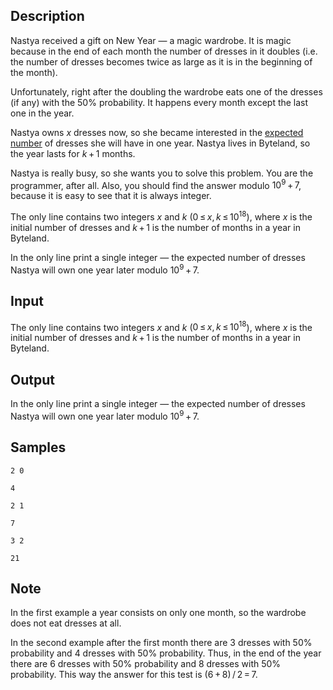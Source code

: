 ## Description

<div><p>Nastya received a gift on New Year&nbsp;— a magic wardrobe. It is magic because in the end of each month the number of dresses in it doubles (i.e. the number of dresses becomes twice as large as it is in the beginning of the month).</p><p>Unfortunately, right after the doubling the wardrobe eats one of the dresses (if any) with the <span class="tex-span">50%</span> probability. It happens every month except the last one in the year. </p><p>Nastya owns <span class="tex-span"><i>x</i></span> dresses now, so she became interested in the <a href="https://en.wikipedia.org/wiki/Expected_value">expected number</a> of dresses she will have in one year. Nastya lives in Byteland, so the year lasts for <span class="tex-span"><i>k</i> + 1</span> months.</p><p>Nastya is really busy, so she wants you to solve this problem. You are the programmer, after all. Also, you should find the answer modulo <span class="tex-span">10<sup class="upper-index">9</sup> + 7</span>, because it is easy to see that it is always integer.</p></div><div class="input-specification"><p>The only line contains two integers <span class="tex-span"><i>x</i></span> and <span class="tex-span"><i>k</i></span> (<span class="tex-span">0 ≤ <i>x</i>, <i>k</i> ≤ 10<sup class="upper-index">18</sup></span>), where <span class="tex-span"><i>x</i></span> is the initial number of dresses and <span class="tex-span"><i>k</i> + 1</span> is the number of months in a year in Byteland.</p></div><div class="output-specification"><p>In the only line print a single integer&nbsp;— the expected number of dresses Nastya will own one year later modulo <span class="tex-span">10<sup class="upper-index">9</sup> + 7</span>.</p></div>

## Input

<p>The only line contains two integers <span class="tex-span"><i>x</i></span> and <span class="tex-span"><i>k</i></span> (<span class="tex-span">0 ≤ <i>x</i>, <i>k</i> ≤ 10<sup class="upper-index">18</sup></span>), where <span class="tex-span"><i>x</i></span> is the initial number of dresses and <span class="tex-span"><i>k</i> + 1</span> is the number of months in a year in Byteland.</p>

## Output

<p>In the only line print a single integer&nbsp;— the expected number of dresses Nastya will own one year later modulo <span class="tex-span">10<sup class="upper-index">9</sup> + 7</span>.</p>

## Samples

```input1
2 0

```

```output1
4

```






```input2
2 1

```

```output2
7

```






```input3
3 2

```

```output3
21

```




## Note

<p>In the first example a year consists on only one month, so the wardrobe does not eat dresses at all.</p><p>In the second example after the first month there are <span class="tex-span">3</span> dresses with <span class="tex-span">50%</span> probability and <span class="tex-span">4</span> dresses with <span class="tex-span">50%</span> probability. Thus, in the end of the year there are <span class="tex-span">6</span> dresses with <span class="tex-span">50%</span> probability and <span class="tex-span">8</span> dresses with <span class="tex-span">50%</span> probability. This way the answer for this test is <span class="tex-span">(6 + 8) / 2 = 7</span>.</p>
